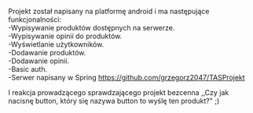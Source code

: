 Projekt został napisany na platformę android i ma następujące funkcjonalności: <br />
 -Wypisywanie produktów dostępnych na serwerze.<br />
 -Wypisywanie opinii do produktów.<br />
 -Wyświetlanie użytkowników.<br />
 -Dodawanie produktów.<br />
 -Dodawanie opinii.<br />
 -Basic auth.<br />
 -Serwer napisany w Spring https://github.com/grzegorz2047/TASProjekt

I reakcja prowadzącego sprawdzającego projekt bezcenna ,,Czy jak nacisnę button, który się nazywa button to wyślę ten produkt?" ;)
